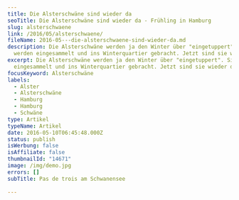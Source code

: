 ```yaml
---
title: Die Alsterschwäne sind wieder da
seoTitle: Die Alsterschwäne sind wieder da - Frühling in Hamburg
slug: alsterschwaene
link: /2016/05/alsterschwaene/
fileName: 2016-05---die-alsterschwaene-sind-wieder-da.md
description: Die Alsterschwäne werden ja den Winter über "eingetuppert". Sie
  werden eingesammelt und ins Winterquartier gebracht. Jetzt sind sie wieder da.
excerpt: Die Alsterschwäne werden ja den Winter über "eingetuppert". Sie werden
  eingesammelt und ins Winterquartier gebracht. Jetzt sind sie wieder da.
focusKeyword: Alsterschwäne
labels:
  - Alster
  - Alsterschwäne
  - Hamburg
  - Hamburg
  - Schwäne
type: Artikel
typeName: Artikel
date: 2016-05-10T06:45:48.000Z
status: publish
isWerbung: false
isAffiliate: false
thumbnailId: "14671"
image: /img/demo.jpg
errors: []
subTitle: Pas de trois am Schwanensee
  
---
```



  